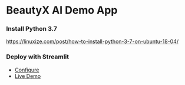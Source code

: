 # BeautyX AI Demo App

### Install Python 3.7
https://linuxize.com/post/how-to-install-python-3-7-on-ubuntu-18-04/

### Deploy with Streamlit
- [Configure](https://share.streamlit.io/)
- [Live Demo](https://beautyx.streamlit.app/)